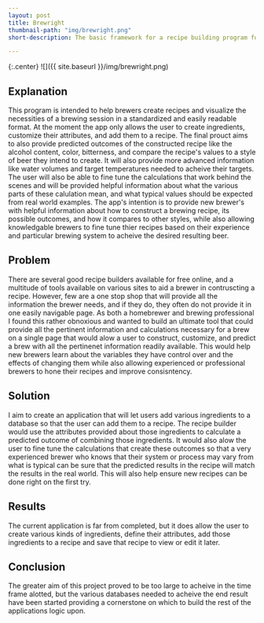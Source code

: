 ```yaml
---
layout: post
title: Brewright
thumbnail-path: "img/brewright.png"
short-description: The basic framework for a recipe building program for homebrewers.

---
```


{:.center}
![]({{ site.baseurl }}/img/brewright.png)

## Explanation

This program is intended to help brewers create recipes and visualize the necessities of a brewing session in a standardized and easily readable format.  At the moment the app only allows the user to create ingredients, customize their attributes, and add them to a recipe.  The final prouct aims to also provide predicted outcomes of the constructed recipe like the alcohol content, color, bitterness, and compare the recipe's values to a style of beer they intend to create.  It will also provide more advanced information like water volumes and target temperatures needed to acheive their targets.  The user will also be able to fine tune the calculations that work behind the scenes and will be provided helpful information about what the various parts of these calulation mean, and what typical values should be expected from real world examples.  The app's intention is to provide new brewer's with helpful information about how to construct a brewing recipe, its possible outcomes, and how it compares to other styles, while also allowing knowledgable brewers to fine tune thier recipes based on their experience and particular brewing system to acheive the desired resulting beer.

## Problem

There are several good recipe builders available for free online, and a multitude of tools available on various sites to aid a brewer in contruscting a recipe.  However, few are a one stop shop that will provide all the information the brewer needs, and if they do, they often do not provide it in one easily navigable page.  As both a homebrewer and brewing professional I found this rather obnoxious and wanted to build an ultimate tool that could provide all the pertinent information and calculations necessary for a brew on a single page that would alow a user to construct, customize, and predict a brew with all the pertinenet information readily available.  This would help new brewers learn about the variables they have control over and the effects of changing them while also allowing experienced or professional brewers to hone their recipes and improve consisntency. 

## Solution

I aim to create an application that will let users add various ingredients to a database so that the user can add them to a recipe.  The recipe builder would use the attributes provided about those ingredients to calculate a predicted outcome of combining those ingredients.  It would also alow the user to fine tune the calculations that create these outcomes so that a very experienced brewer who knows that their system or process may vary from what is typical can be sure that the predicted results in the recipe will match the results in the real world.  This will also help ensure new recipes can be done right on the first try.

## Results

The current application is far from completed, but it does allow the user to create various kinds of ingredients, define their attributes, add those ingredients to a recipe and save that recipe to view or edit it later.

## Conclusion

The greater aim of this project proved to be too large to acheive in the time frame alotted, but the various databases needed to acheive the end result have been started providing a cornerstone on which to build the rest of the applications logic upon.